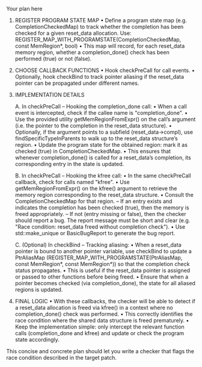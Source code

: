 Your plan here

1. REGISTER PROGRAM STATE MAP
   • Define a program state map (e.g. CompletionCheckedMap) to track whether the completion has been checked for a given reset_data allocation. Use:
     REGISTER_MAP_WITH_PROGRAMSTATE(CompletionCheckedMap, const MemRegion*, bool)
   • This map will record, for each reset_data memory region, whether a completion_done() check has been performed (true) or not (false).

2. CHOOSE CALLBACK FUNCTIONS
   • Hook checkPreCall for call events.
   • Optionally, hook checkBind to track pointer aliasing if the reset_data pointer can be propagated under different names.

3. IMPLEMENTATION DETAILS

   A. In checkPreCall – Hooking the completion_done call:
      • When a call event is intercepted, check if the callee name is "completion_done".
      • Use the provided utility getMemRegionFromExpr() on the call’s argument (i.e. the pointer to the completion in the reset_data structure).
      • Optionally, if the argument points to a subfield (reset_data->compl), use findSpecificTypeInParents to walk up to the reset_data structure’s region.
      • Update the program state for the obtained region: mark it as checked (true) in CompletionCheckedMap.
      • This ensures that whenever completion_done() is called for a reset_data’s completion, its corresponding entry in the state is updated.

   B. In checkPreCall – Hooking the kfree call:
      • In the same checkPreCall callback, check for calls named "kfree".
      • Use getMemRegionFromExpr() on the kfree() argument to retrieve the memory region corresponding to the reset_data structure.
      • Consult the CompletionCheckedMap for that region.
           – If an entry exists and indicates the completion has been checked (true), then the memory is freed appropriately.
           – If not (entry missing or false), then the checker should report a bug. The report message must be short and clear (e.g. "Race condition: reset_data freed without completion check").
      • Use std::make_unique<PathSensitiveBugReport> or BasicBugReport to generate the bug report.

   C. (Optional) In checkBind – Tracking aliasing:
      • When a reset_data pointer is bound to another pointer variable, use checkBind to update a PtrAliasMap (REGISTER_MAP_WITH_PROGRAMSTATE(PtrAliasMap, const MemRegion*, const MemRegion*)) so that the completion check status propagates.
      • This is useful if the reset_data pointer is assigned or passed to other functions before being freed.
      • Ensure that when a pointer becomes checked (via completion_done), the state for all aliased regions is updated.

4. FINAL LOGIC
   • With these callbacks, the checker will be able to detect if a reset_data allocation is freed via kfree() in a context where no completion_done() check was performed.
   • This correctly identifies the race condition where the shared data structure is freed prematurely.
   • Keep the implementation simple: only intercept the relevant function calls (completion_done and kfree) and update or check the program state accordingly.

This concise and concrete plan should let you write a checker that flags the race condition described in the target patch.